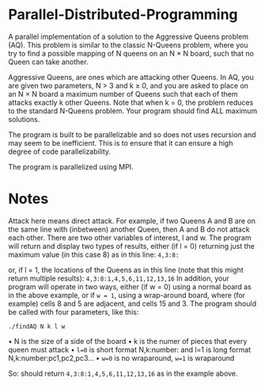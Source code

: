# Parallel-Distributed-Programming

A parallel implementation of a solution to the Aggressive Queens problem (AQ). This problem is similar to the classic N-Queens problem, where you try to find a possible mapping of N queens on an N × N board, such that no Queen can take another.

Aggressive Queens, are ones which are attacking other Queens. In AQ, you are given two parameters, N > 3 and k ≥ 0, and you are asked to place on an N × N board a maximum number of Queens such that each of them attacks exactly k other Queens. Note that when k = 0, the problem reduces to the standard N-Queens problem. Your program should find ALL maximum solutions.

The program is built to be parallelizable and so does not uses recursion and may seem to be inefficient. This is to ensure that it can ensure a high degree of code parallelizability.

The program is parallelized using MPI.

# Notes

Attack here means direct attack. For example, if two Queens A and B are on the same line with (inbetween) another Queen, then A and B do not attack each other.
There are two other variables of interest, l and w. The program will return and display two types of results, either (if l = 0) returning just the maximum value (in this case 8) as in this line:
```4,3:8:```

or, if l = 1, the locations of the Queens as in this line (note that this might return multiple results): ```4,3:8:1,4,5,6,11,12,13,16```
In addition, your program will operate in two ways, either (if w = 0) using a normal board as in the above example, or if ```w = 1```, using a wrap-around board, where (for example) cells 8 and 5 are adjacent, and cells 15 and 3.
The program should be called with four parameters, like this:

    ./findAQ N k l w
    
• N is the size of a side of the board
• k is the numer of pieces that every queen must attack
• ```l=0``` is short format N,k:number: and l=1 is long format N,k:number:pc1,pc2,pc3...
• ```w=0``` is no wraparound, ```w=1``` is wraparound

So:
should return
     ```4,3:8:1,4,5,6,11,12,13,16```
as in the example above.
